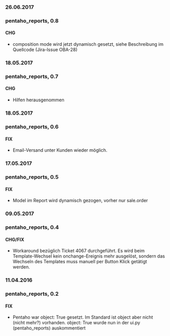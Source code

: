 ### 26.06.2017
### pentaho_reports, 0.8
#### CHG
- composition mode wird jetzt dynamisch gesetzt, siehe Beschreibung im Quellcode (Jira-Issue OBA-28)

### 18.05.2017
### pentaho_reports, 0.7
#### CHG
- Hilfen herausgenommen

### 18.05.2017
### pentaho_reports, 0.6
#### FIX
- Email-Versand unter Kunden wieder möglich.

### 17.05.2017
### pentaho_reports, 0.5
#### FIX
- Model im Report wird dynamisch gezogen, vorher nur sale.order

### 09.05.2017
### pentaho_reports, 0.4
#### CHG/FIX
-  Workaround bezüglich Ticket 4067 durchgeführt. Es wird beim Template-Wechsel kein onchange-Ereignis mehr ausgelöst, sondern das Wechseln des Templates muss manuell per Button Klick getätigt werden.

### 11.04.2016
### pentaho_reports, 0.2
#### FIX
- Pentaho war object: True gesetzt. Im Standard ist object aber nicht (nicht mehr?) vorhanden. object: True wurde nun in der ui.py (pentaho_reports) auskommentiert